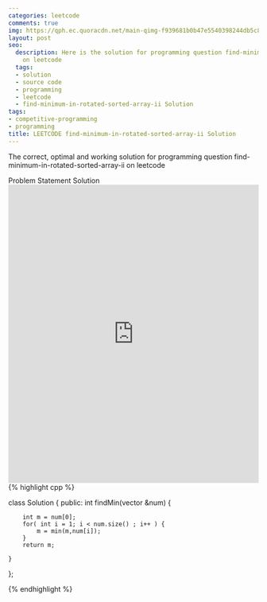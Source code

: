 ```yaml
---
categories: leetcode
comments: true
img: https://qph.ec.quoracdn.net/main-qimg-f939681b0b47e5540398244db5c8966f?convert_to_webp=true
layout: post
seo:
  description: Here is the solution for programming question find-minimum-in-rotated-sorted-array-ii
    on leetcode
  tags:
  - solution
  - source code
  - programming
  - leetcode
  - find-minimum-in-rotated-sorted-array-ii Solution
tags:
- competitive-programming
- programming
title: LEETCODE find-minimum-in-rotated-sorted-array-ii Solution
---
```

The correct, optimal and working solution for programming question find-minimum-in-rotated-sorted-array-ii on leetcode

<div class="ui secondary pointing large menu">
  <a class="grey item" data-tab="problem-statement">
    Problem Statement
  </a>
  <a class="active item grey" data-tab="solution">
    Solution
  </a>
</div>
<div class="ui bottom attached tab" data-tab="problem-statement">
    <iframe src="https://leetcode.com/problems/find-minimum-in-rotated-sorted-array-ii/" width="100%" height="600px" style="overflow: scroll; border: none;"></iframe>
</div>
<div class="ui bottom attached active tab" data-tab="solution">
{% highlight cpp %}

class Solution {
public:
    int findMin(vector<int> &num) {
        
        int m = num[0];
        for( int i = 1; i < num.size() ; i++ ) {
            m = min(m,num[i]);
        }
        return m;
        
    }
};

{% endhighlight %}
</div>

